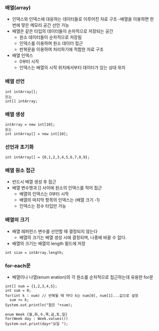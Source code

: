### 배열(array)
- 인덱스와 인덱스에 대응하는 데이터들로 이루어진 자료 구조
  -배열을 이용하면 한 번에 맣은 메모리 공간 선언 가능
- 배열은 같은 타입의 데이터들이 순차적으로 저장되는 공간
  - 원소 데이터들이 순차적으로 저장됨
  - 인덱스를 이용하여 원소 데이터 접근
  - 반복문을 이용하여 처리하기에 적합한 자료 구조
- 배열 인덱스
  - 0부터 시작
  - 인덱스는 배열의 시작 위치에서부터 데이터가 있는 상대 위치
  
### 배열 선언
```
int intArray[];
또는
int[] intArray;
```
### 배열 생성
```
intArray = new int[10];
또는
int intArray[] = new int[10];
```
### 선언과 초기화
```
int intArray[] = {0,1,2,3,4,5,6,7,8,9};
```
### 배열 원소 접근
- 반드시 배열 생성 후 접근
- 배열 변수명과 [] 사이에 원소의 인덱스를 적어 접근
  - 배열의 인덱스는 0부터 시작
  - 배열의 마지막 항목의 인덱스는 (배열 크기 -1)
  - 인덱스는 정수 타입만 가능

### 배열의 크기
- 배열 레퍼런스 변수를 선언할 때 결정되지 않는다
  - 배열의 크기는 배열 생성 시에 결정되며, 나중에 바꿀 수 없다.
- 배열의 크기는 배열의 length 필드에 저장
```
int size = intArray.length;
```

### for-each문
- 배열이나 나열(enum eration)의 각 원소를 순차적으로 접근하는데 유용한 for문
```
int[] num = {1,2,3,4,5};
int sum = 0;
for(int k : num) // 반복될 때 마다 k는 num[0], num[1]...값으로 설정
  sum += k;
System.out.println("합은 "+sum);
```
```
enum Week {월,화,수,목,금,토,일}
for(Week day : Week.values())
System.out.print(day+"요일 ");
```



